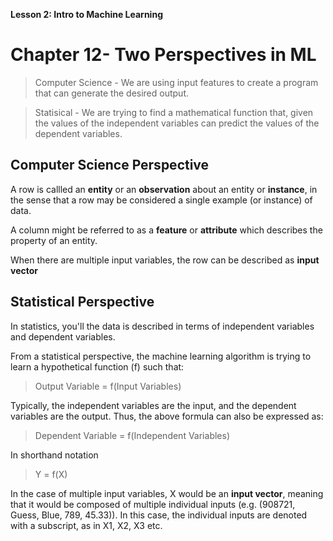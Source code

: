 **Lesson 2: Intro to Machine Learning**

# Chapter 12- Two Perspectives in ML

>Computer Science - We are using input features to create a program that can generate the desired output.

>Statisical - We are trying to find a mathematical function that, given the values of the independent variables can predict the values of the dependent variables.


## Computer Science Perspective

A row is callled an **entity** or an **observation** about an entity or  **instance**, in the sense that a row may be considered a single example (or instance) of data.

A column might be referred to as a **feature** or **attribute** which describes the property of an entity.

When there are multiple input variables, the row can be described as  **input vector**

## Statistical Perspective

In statistics, you'll the data is described in terms of independent variables and dependent variables.

From a statistical perspective, the machine learning algorithm is trying to learn a hypothetical function (f) such that:

>Output Variable = f(Input Variables)
>
Typically, the independent variables are the input, and the dependent variables are the output. Thus, the above formula can also be expressed as:

>Dependent Variable = f(Independent Variables)

In shorthand notation
>Y = f(X)

In the case of multiple input variables, X would be an **input vector**, meaning that it would be composed of multiple individual inputs (e.g. (908721, Guess, Blue, 789, 45.33)). In this case, the individual inputs are denoted with a subscript, as in X1, X2, X3 etc.

